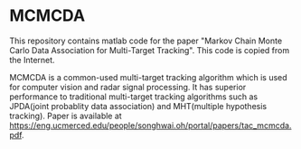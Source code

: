 # MCMCDA
This repository contains matlab code for the paper "Markov Chain Monte Carlo Data Association for Multi-Target Tracking". This code is copied from the Internet.   

MCMCDA is a common-used multi-target tracking algorithm which is used for computer vision and radar signal processing. It has superior performance to traditional multi-target tracking algorithms such as JPDA(joint probablity data association) and MHT(multiple hypothesis tracking).
Paper is available at https://eng.ucmerced.edu/people/songhwai.oh/portal/papers/tac_mcmcda.pdf.


